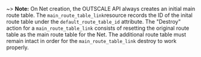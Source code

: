 
~> **Note:** On Net creation, the OUTSCALE API always creates an initial main route table. The `main_route_table_link`resource records the ID of the inital route table under the `default_route_table_id` attribute. The "Destroy" action for a `main_route_table_link` consists of resetting the original route table as the main route table for the Net. The additional route table must remain intact in order for the `main_route_table_link` destroy to work properly.